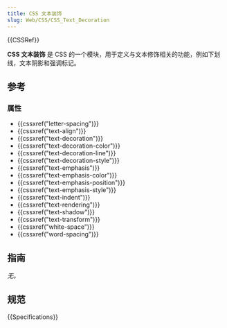 ```yaml
---
title: CSS 文本装饰
slug: Web/CSS/CSS_Text_Decoration
---
```


{{CSSRef}}

**CSS 文本装饰** 是 CSS 的一个模块，用于定义与文本修饰相关的功能，例如下划线，文本阴影和强调标记。

## 参考

### 属性

- {{cssxref("letter-spacing")}}
- {{cssxref("text-align")}}
- {{cssxref("text-decoration")}}
- {{cssxref("text-decoration-color")}}
- {{cssxref("text-decoration-line")}}
- {{cssxref("text-decoration-style")}}
- {{cssxref("text-emphasis")}}
- {{cssxref("text-emphasis-color")}}
- {{cssxref("text-emphasis-position")}}
- {{cssxref("text-emphasis-style")}}
- {{cssxref("text-indent")}}
- {{cssxref("text-rendering")}}
- {{cssxref("text-shadow")}}
- {{cssxref("text-transform")}}
- {{cssxref("white-space")}}
- {{cssxref("word-spacing")}}

## 指南

_无。_

## 规范

{{Specifications}}
